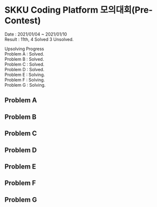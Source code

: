 # SKKU Coding Platform 모의대회(Pre-Contest)
Date : 2021/01/04 ~ 2021/01/10  
Result : 11th, 4 Solved 3 Unsolved.  

Upsolving Progress  
Problem A : Solved.  
Problem B : Solved.  
Problem C : Solved.  
Problem D : Solved.  
Problem E : Solving.  
Problem F : Solving.  
Problem G : Solving.

## Problem A

## Problem B

## Problem C

## Problem D

## Problem E

## Problem F

## Problem G